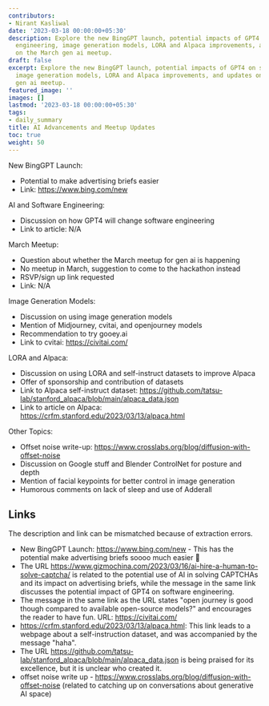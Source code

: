 ```yaml
---
contributors:
- Nirant Kasliwal
date: '2023-03-18 00:00:00+05:30'
description: Explore the new BingGPT launch, potential impacts of GPT4 on software
  engineering, image generation models, LORA and Alpaca improvements, and updates
  on the March gen ai meetup.
draft: false
excerpt: Explore the new BingGPT launch, potential impacts of GPT4 on software engineering,
  image generation models, LORA and Alpaca improvements, and updates on the March
  gen ai meetup.
featured_image: ''
images: []
lastmod: '2023-03-18 00:00:00+05:30'
tags:
- daily_summary
title: AI Advancements and Meetup Updates
toc: true
weight: 50
---
```


New BingGPT Launch:
- Potential to make advertising briefs easier
- Link: https://www.bing.com/new 

AI and Software Engineering:
- Discussion on how GPT4 will change software engineering
- Link to article: N/A

March Meetup:
- Question about whether the March meetup for gen ai is happening
- No meetup in March, suggestion to come to the hackathon instead
- RSVP/sign up link requested
- Link: N/A

Image Generation Models:
- Discussion on using image generation models
- Mention of Midjourney, cvitai, and openjourney models
- Recommendation to try gooey.ai
- Link to cvitai: https://civitai.com/

LORA and Alpaca:
- Discussion on using LORA and self-instruct datasets to improve Alpaca
- Offer of sponsorship and contribution of datasets
- Link to Alpaca self-instruct dataset: https://github.com/tatsu-lab/stanford_alpaca/blob/main/alpaca_data.json
- Link to article on Alpaca: https://crfm.stanford.edu/2023/03/13/alpaca.html

Other Topics:
- Offset noise write-up: https://www.crosslabs.org/blog/diffusion-with-offset-noise
- Discussion on Google stuff and Blender ControlNet for posture and depth
- Mention of facial keypoints for better control in image generation
- Humorous comments on lack of sleep and use of Adderall

## Links
The description and link can be mismatched because of extraction errors.

- New BingGPT Launch: https://www.bing.com/new - This has the potential make advertising briefs soooo much easier 💯
- The URL https://www.gizmochina.com/2023/03/16/ai-hire-a-human-to-solve-captcha/ is related to the potential use of AI in solving CAPTCHAs and its impact on advertising briefs, while the message in the same link discusses the potential impact of GPT4 on software engineering.
- The message in the same link as the URL states "open journey is good though compared to available open-source models?" and encourages the reader to have fun. URL: https://civitai.com/
- https://crfm.stanford.edu/2023/03/13/alpaca.html: This link leads to a webpage about a self-instruction dataset, and was accompanied by the message "haha".
- The URL https://github.com/tatsu-lab/stanford_alpaca/blob/main/alpaca_data.json is being praised for its excellence, but it is unclear who created it.
- offset noise write up - https://www.crosslabs.org/blog/diffusion-with-offset-noise (related to catching up on conversations about generative AI space)